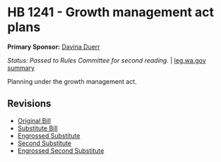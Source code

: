 # HB 1241 - Growth management act plans
**Primary Sponsor:** [Davina Duerr](/person/leg/duerr_da.md)

*Status: Passed to Rules Committee for second reading.* | [leg.wa.gov summary](https://app.leg.wa.gov/billsummary?BillNumber=1241&Year=2021)

Planning under the growth management act.

## Revisions
* [Original Bill](1/)
* [Substitute Bill](S/)
* [Engrossed Substitute](S.E/)
* [Second Substitute](S2/)
* [Engrossed Second Substitute](S2.E/)
